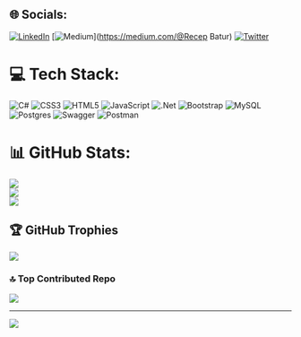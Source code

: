 
## 🌐 Socials:
[![LinkedIn](https://img.shields.io/badge/LinkedIn-%230077B5.svg?logo=linkedin&logoColor=white)](https://linkedin.com/in/recepbatur) [![Medium](https://img.shields.io/badge/Medium-12100E?logo=medium&logoColor=white)](https://medium.com/@Recep Batur) [![Twitter](https://img.shields.io/badge/Twitter-%231DA1F2.svg?logo=Twitter&logoColor=white)](https://twitter.com/RecepBtr) 

# 💻 Tech Stack:
![C#](https://img.shields.io/badge/c%23-%23239120.svg?style=for-the-badge&logo=c-sharp&logoColor=white) ![CSS3](https://img.shields.io/badge/css3-%231572B6.svg?style=for-the-badge&logo=css3&logoColor=white) ![HTML5](https://img.shields.io/badge/html5-%23E34F26.svg?style=for-the-badge&logo=html5&logoColor=white) ![JavaScript](https://img.shields.io/badge/javascript-%23323330.svg?style=for-the-badge&logo=javascript&logoColor=%23F7DF1E) ![.Net](https://img.shields.io/badge/.NET-5C2D91?style=for-the-badge&logo=.net&logoColor=white) ![Bootstrap](https://img.shields.io/badge/bootstrap-%238511FA.svg?style=for-the-badge&logo=bootstrap&logoColor=white) ![MySQL](https://img.shields.io/badge/mysql-%2300000f.svg?style=for-the-badge&logo=mysql&logoColor=white) ![Postgres](https://img.shields.io/badge/postgres-%23316192.svg?style=for-the-badge&logo=postgresql&logoColor=white) ![Swagger](https://img.shields.io/badge/-Swagger-%23Clojure?style=for-the-badge&logo=swagger&logoColor=white) ![Postman](https://img.shields.io/badge/Postman-FF6C37?style=for-the-badge&logo=postman&logoColor=white)
# 📊 GitHub Stats:
![](https://github-readme-stats.vercel.app/api?username=RecepBatur&theme=algolia&hide_border=false&include_all_commits=false&count_private=false)<br/>
![](https://github-readme-streak-stats.herokuapp.com/?user=RecepBatur&theme=algolia&hide_border=false)<br/>
![](https://github-readme-stats.vercel.app/api/top-langs/?username=RecepBatur&theme=algolia&hide_border=false&include_all_commits=false&count_private=false&layout=compact)

## 🏆 GitHub Trophies
![](https://github-profile-trophy.vercel.app/?username=RecepBatur&theme=radical&no-frame=false&no-bg=true&margin-w=4)

### 🔝 Top Contributed Repo
![](https://github-contributor-stats.vercel.app/api?username=RecepBatur&limit=5&theme=dark&combine_all_yearly_contributions=true)

---
[![](https://visitcount.itsvg.in/api?id=RecepBatur&icon=0&color=0)](https://visitcount.itsvg.in)

<!-- Proudly created with GPRM ( https://gprm.itsvg.in ) -->
